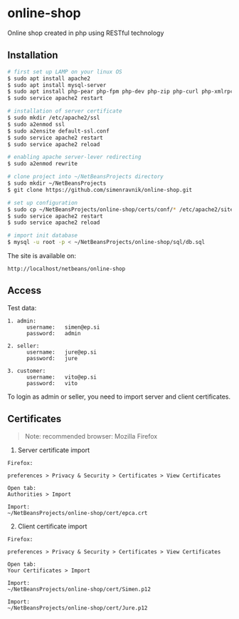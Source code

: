 # online-shop
Online shop created in php using RESTful technology

## Installation

```bash
# first set up LAMP on your linux OS
$ sudo apt install apache2
$ sudo apt install mysql-server
$ sudo apt install php-pear php-fpm php-dev php-zip php-curl php-xmlrpc php-gd php-mysql php-mbstring php-xml libapache2-mod-php
$ sudo service apache2 restart

# installation of server certificate
$ sudo mkdir /etc/apache2/ssl
$ sudo a2enmod ssl
$ sudo a2ensite default-ssl.conf
$ sudo service apache2 restart
$ sudo service apache2 reload

# enabling apache server-lever redirecting
$ sudo a2enmod rewrite

# clone project into ~/NetBeansProjects directory
$ sudo mkdir ~/NetBeansProjects
$ git clone https://github.com/simenravnik/online-shop.git

# set up configuration
$ sudo cp ~/NetBeansProjects/online-shop/certs/conf/* /etc/apache2/sites-available/
$ sudo service apache2 restart
$ sudo service apache2 reload

# import init database
$ mysql -u root -p < ~/NetBeansProjects/online-shop/sql/db.sql
```

The site is available on:

```
http://localhost/netbeans/online-shop
```

## Access

Test data:
```
1. admin:         
      username:   simen@ep.si
      password:   admin

2. seller:
      username:   jure@ep.si
      password:   jure

3. customer:
      username:   vito@ep.si
      password:   vito
```

To login as admin or seller, you need to import server and client certificates.

## Certificates

> Note: recommended browser: Mozilla Firefox

1. Server certificate import

```
Firefox:

preferences > Privacy & Security > Certificates > View Certificates

Open tab:
Authorities > Import

Import:
~/NetBeansProjects/online-shop/cert/epca.crt
```

2. Client certificate import

```
Firefox:

preferences > Privacy & Security > Certificates > View Certificates

Open tab:
Your Certificates > Import

Import:
~/NetBeansProjects/online-shop/cert/Simen.p12

Import:
~/NetBeansProjects/online-shop/cert/Jure.p12
```
